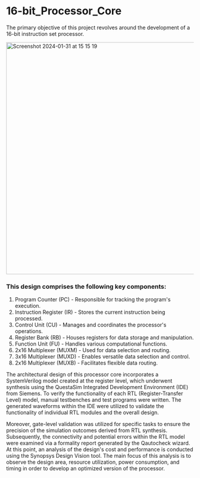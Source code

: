 # 16-bit_Processor_Core
The primary objective of this project revolves around the development of a 16-bit instruction set processor.

<img width="622" alt="Screenshot 2024-01-31 at 15 15 19" src="https://github.com/Kavi91/16-bit_Processor_Core/assets/153508129/62da057e-2b8c-4913-9efa-573b541e56bd">


 
### This design comprises the following key components:

1. Program Counter (PC) - Responsible for tracking the program's execution.
2. Instruction Register (IR) - Stores the current instruction being processed.
3. Control Unit (CU) - Manages and coordinates the processor's operations.
4. Register Bank (RB) - Houses registers for data storage and manipulation.
5. Function Unit (FU) - Handles various computational functions.
6. 2x16 Multiplexer (MUXM) - Used for data selection and routing.
7. 3x16 Multiplexer (MUXD) - Enables versatile data selection and control.
8. 2x16 Multiplexer (MUXB) - Facilitates flexible data routing.
   


The architectural design of this processor core incorporates a SystemVerilog model created at the register level, which underwent synthesis using the QuestaSim Integrated Development Environment (IDE) from Siemens. To verify the functionality of each RTL (Register-Transfer Level) model, manual testbenches and test programs were written. The generated waveforms within the IDE were utilized to validate the functionality of individual RTL modules and the overall design.

Moreover, gate-level validation was utilized for specific tasks to ensure the precision of the simulation outcomes derived from RTL synthesis. Subsequently, the connectivity and potential errors within the RTL model were examined via a formality report generated by the Qautocheck wizard. At this point, an analysis of the design's cost and performance is conducted using the Synopsys Design Vision tool. The main focus of this analysis is to observe the design area, resource utilization, power consumption, and timing in order to develop an optimized version of the processor.
